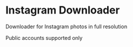# Instagram Downloader
Downloader for Instagram photos in full resolution

Public accounts supported only

